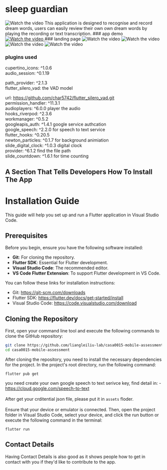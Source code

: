 # sleep guardian
<img src="imgs/icon.jpg" alt="Watch the video">
This application is designed to recognise and record dream words, users can easily review their own own dream words by playing the recording or text transcription.
### app demo
<a href="https://youtu.be/lCCb6TqLrIQ" target="_blank">
  <img src="imgs/屏幕截图 2024-04-23 113537.png" alt="Watch the video">
</a>
### landing page
<img src="imgs/landing1.png" alt="Watch the video">
<img src="imgs/landing2.png" alt="Watch the video">
<img src="imgs/landing3.png" alt="Watch the video">
<img src="imgs/landing4.png" alt="Watch the video">

### plugins used 
cupertino_icons: ^1.0.6<br>
  audio_session: ^0.1.19<br>
 
  path_provider: ^2.1.3<br>
  flutter_silero_vad: the VAD model<br>
  
  url: https://github.com/char5742/flutter_silero_vad.git<br>
  permission_handler: ^11.3.1<br>
  audioplayers: ^6.0.0 player the audio<br>
  hooks_riverpod: ^2.3.6<br>
  workmanager: ^0.5.2<br>
  googleapis_auth: ^1.4.1 google service authcation<br>
  google_speech: ^2.2.0 for speech to text service<br>
  flutter_hooks: ^0.20.5<br>
  newton_particles: ^0.1.7 for background animiation <br>
  slide_digital_clock: ^1.0.3 digital clock<br>
  provider: ^6.1.2 find the file path<br>
  slide_countdown: ^1.6.1 for time counting<br>


## A Section That Tells Developers How To Install The App

# Installation Guide

This guide will help you set up and run a Flutter application in Visual Studio Code.

## Prerequisites

Before you begin, ensure you have the following software installed:

- **Git**: For cloning the repository.
- **Flutter SDK**: Essential for Flutter development.
- **Visual Studio Code**: The recommended editor.
- **VS Code Flutter Extension**: To support Flutter development in VS Code.

You can follow these links for installation instructions:
- Git: https://git-scm.com/downloads
- Flutter SDK: https://flutter.dev/docs/get-started/install
- Visual Studio Code: https://code.visualstudio.com/download

## Cloning the Repository

First, open your command line tool and execute the following commands to clone the GitHub repository:

```bash
git clone https://github.com/liangleiliu-lab/casa0015-mobile-assessment.git
cd casa0015-mobile-assessment
```
After cloning the repository, you need to install the necessary dependencies for the project. In the project's root directory, run the following command:
```
flutter pub get

```
you need create your own google speech to text serivce key, find detail in: -https://cloud.google.com/speech-to-text<br>
<br>
After get your crditential json file, please put it in `assets` floder.<br>
<br>
Ensure that your device or emulator is connected. Then, open the project folder in Visual Studio Code, select your device, and click the run button or execute the following command in the terminal:
```
flutter run

```
##  Contact Details

Having Contact Details is also good as it shows people how to get in contact with you if they'd like to contribute to the app. 
